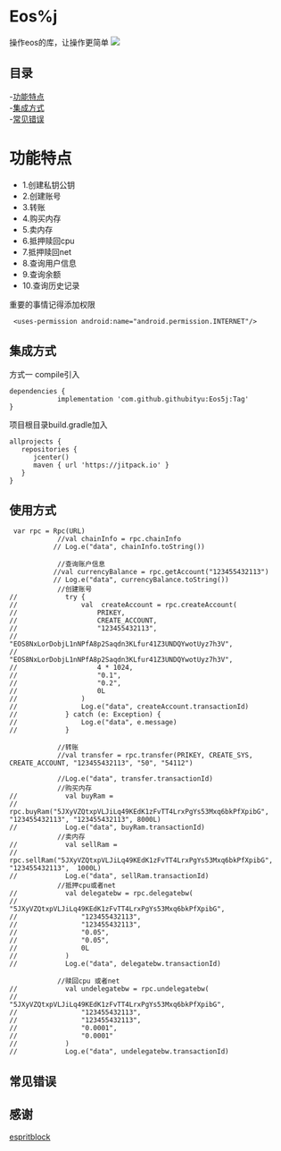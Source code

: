 # Eos%j
操作eos的库，让操作更简单
[![](https://jitpack.io/v/githubityu/Eos5j.svg)](https://jitpack.io/#githubityu/Eos5j)
## 目录
-[功能特点](#功能特点)<br>
-[集成方式](#集成方式)<br>
-[常见错误](#常见错误)<br>
# 功能特点
* 1.创建私钥公钥
* 2.创建账号
* 3.转账
* 4.购买内存
* 5.卖内存
* 6.抵押赎回cpu
* 7.抵押赎回net
* 8.查询用户信息
* 9.查询余额
* 10.查询历史记录

重要的事情记得添加权限
```
 <uses-permission android:name="android.permission.INTERNET"/>
```
## 集成方式

方式一 compile引入

```
dependencies {
	        implementation 'com.github.githubityu:Eos5j:Tag'
}
```
项目根目录build.gradle加入

```
allprojects {
   repositories {
      jcenter()
      maven { url 'https://jitpack.io' }
   }
}
```
## 使用方式
```
 var rpc = Rpc(URL)
            //val chainInfo = rpc.chainInfo
           // Log.e("data", chainInfo.toString())

            //查询账户信息
           //val currencyBalance = rpc.getAccount("123455432113")
           // Log.e("data", currencyBalance.toString())
            //创建账号
//            try {
//                val  createAccount = rpc.createAccount(
//                    PRIKEY,
//                    CREATE_ACCOUNT,
//                    "123455432113",
//                    "EOS8NxLorDobjL1nNPfA8p2Saqdn3KLfur41Z3UNDQYwotUyz7h3V",
//                    "EOS8NxLorDobjL1nNPfA8p2Saqdn3KLfur41Z3UNDQYwotUyz7h3V",
//                    4 * 1024,
//                    "0.1",
//                    "0.2",
//                    0L
//                )
//                Log.e("data", createAccount.transactionId)
//            } catch (e: Exception) {
//                Log.e("data", e.message)
//            }

            //转账
            //val transfer = rpc.transfer(PRIKEY, CREATE_SYS, CREATE_ACCOUNT, "123455432113", "50", "54112")

            //Log.e("data", transfer.transactionId)
            //购买内存
//            val buyRam =
//                rpc.buyRam("5JXyVZQtxpVLJiLq49KEdK1zFvTT4LrxPgYs53Mxq6bkPfXpibG", "123455432113", "123455432113", 8000L)
//            Log.e("data", buyRam.transactionId)
            //卖内存
//            val sellRam =
//                rpc.sellRam("5JXyVZQtxpVLJiLq49KEdK1zFvTT4LrxPgYs53Mxq6bkPfXpibG", "123455432113",  1000L)
//            Log.e("data", sellRam.transactionId)
            //抵押cpu或者net
//            val delegatebw = rpc.delegatebw(
//                "5JXyVZQtxpVLJiLq49KEdK1zFvTT4LrxPgYs53Mxq6bkPfXpibG",
//                "123455432113",
//                "123455432113",
//                "0.05",
//                "0.05",
//                0L
//            )
//            Log.e("data", delegatebw.transactionId)

            //赎回cpu 或者net
//            val undelegatebw = rpc.undelegatebw(
//                "5JXyVZQtxpVLJiLq49KEdK1zFvTT4LrxPgYs53Mxq6bkPfXpibG",
//                "123455432113",
//                "123455432113",
//                "0.0001",
//                "0.0001"
//            )
//            Log.e("data", undelegatebw.transactionId)
```
## 常见错误
## 感谢
[espritblock](https://github.com/espritblock) 
